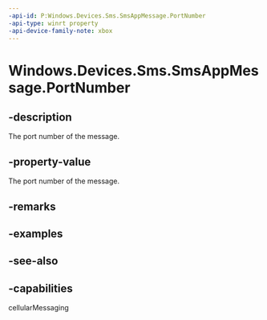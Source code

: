 ```yaml
---
-api-id: P:Windows.Devices.Sms.SmsAppMessage.PortNumber
-api-type: winrt property
-api-device-family-note: xbox
---
```


<!-- Property syntax
public int PortNumber { get;  set; }
-->

# Windows.Devices.Sms.SmsAppMessage.PortNumber

## -description
The port number of the message.

## -property-value
The port number of the message.

## -remarks

## -examples

## -see-also


## -capabilities
cellularMessaging
